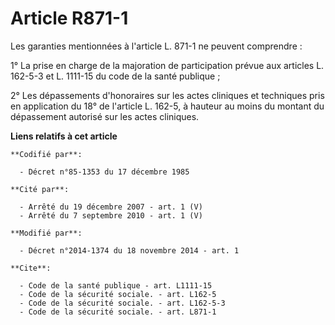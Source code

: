 # Article R871-1

Les garanties mentionnées à l'article L. 871-1 ne peuvent comprendre : 

1° La prise en charge de la majoration de participation prévue aux articles L. 162-5-3 et L. 1111-15 du code de la santé
publique ; 

2° Les dépassements d'honoraires sur les actes cliniques et techniques pris en application du 18° de l'article L. 162-5, à
hauteur au moins du montant du dépassement autorisé sur les actes cliniques.

**Liens relatifs à cet article**

	**Codifié par**:

	  - Décret n°85-1353 du 17 décembre 1985

	**Cité par**:

	  - Arrêté du 19 décembre 2007 - art. 1 (V)
	  - Arrêté du 7 septembre 2010 - art. 1 (V)

	**Modifié par**:

	  - Décret n°2014-1374 du 18 novembre 2014 - art. 1

	**Cite**:

	  - Code de la santé publique - art. L1111-15
	  - Code de la sécurité sociale. - art. L162-5
	  - Code de la sécurité sociale. - art. L162-5-3
	  - Code de la sécurité sociale. - art. L871-1
